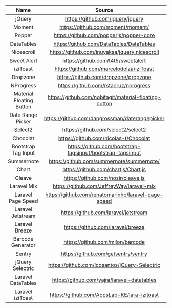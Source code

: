 |           Name           |                           Source                           |
| :----------------------: | :--------------------------------------------------------: |
|          jQuery          |              https://github.com/jquery/jquery              |
|          Moment          |             https://github.com/moment/moment/              |
|          Popper          |          https://github.com/popperjs/popper-core           |
|        DataTables        |          https://github.com/DataTables/DataTables          |
|        Nicescroll        |       https://github.com/inuyaksa/jquery.nicescroll        |
|       Sweet Alert        |             https://github.com/t4t5/sweetalert             |
|         iziToast         |          https://github.com/marcelodolza/iziToast          |
|         Dropzone         |            https://github.com/dropzone/dropzone            |
|        NProgress         |           https://github.com/rstacruz/nprogress            |
| Material Floating Button |   https://github.com/nobitagit/material-floating-button    |
|    Date Range Picker     |       https://github.com/dangrossman/daterangepicker       |
|         Select2          |             https://github.com/select2/select2             |
|         Chocolat         |           https://github.com/nicolas-t/Chocolat            |
|   Bootstrap Tag Input    | https://github.com/bootstrap-tagsinput/bootstrap-tagsinput |
|        Summernote        |         https://github.com/summernote/summernote/          |
|          Chart           |            https://github.com/chartjs/Chart.js             |
|          Cleave          |             https://github.com/nosir/cleave.js             |
|       Laravel Mix        |         https://github.com/JeffreyWay/laravel-mix          |
|    Laravel Page Speed    |    https://github.com/renatomarinho/laravel-page-speed     |
|    Laravel Jetstream     |            https://github.com/laravel/jetstream            |
|      Laravel Breeze      |             https://github.com/laravel/breeze              |
|    Barcode Generator     |              https://github.com/milon/barcode              |
|          Sentry          |            https://github.com/getsentry/sentry             |
|     jQuery Selectric     |       https://github.com/lcdsantos/jQuery-Selectric        |
|    Laravel DataTables    |        https://github.com/yajra/laravel-datatables         |
|     Laravel iziToast     |        https://github.com/AppsLab-KE/lara-izitoast         |